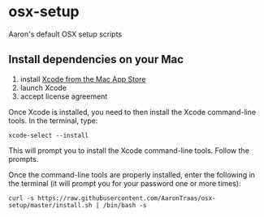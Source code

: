 # osx-setup
Aaron's default OSX setup scripts

## Install dependencies on your Mac

1. install [Xcode from the Mac App Store](https://developer.apple.com/xcode/download/)
2. launch Xcode
3. accept license agreement

Once Xcode is installed, you need to then install the Xcode command-line tools.
In the terminal, type:

```
xcode-select --install
```

This will prompt you to install the Xcode command-line tools. Follow the
prompts.

Once the command-line tools are properly installed, enter the following in the
terminal (it will prompt you for your password one or more times):

```
curl -s https://raw.githubusercontent.com/AaronTraas/osx-setup/master/install.sh | /bin/bash -s
```
